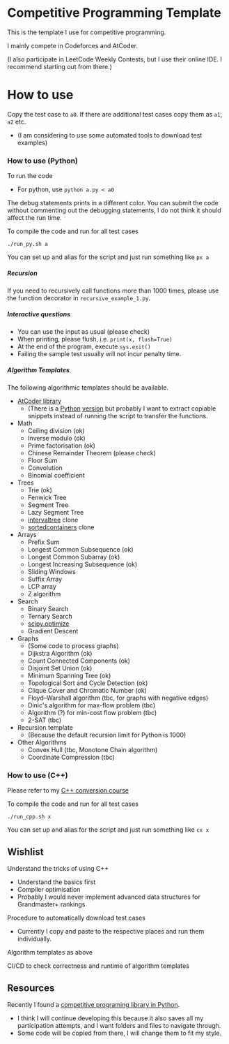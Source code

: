 # Competitive Programming Template

This is the template I use for competitive programming.

I mainly compete in Codeforces and AtCoder.

(I also participate in LeetCode Weekly Contests, but I use their online IDE. I recommend starting out from there.)


# How to use

Copy the test case to `a0`. If there are additional test cases copy them as `a1`, `a2` etc.
- (I am considering to use some automated tools to download test examples)

### How to use (Python)

To run the code
- For python, use `python a.py < a0`

The debug statements prints in a different color.
You can submit the code without commenting out the debugging statements, I do not think it should affect the run time.

To compile the code and run for all test cases

```
./run_py.sh a
```

You can set up and alias for the script and just run something like `px a`

##### Recursion

If you need to recursively call functions more than 1000 times, please use the function decorator in `recursive_example_1.py`.

##### Interactive questions
- You can use the input as usual (please check)
- When printing, please flush, i.e. `print(x, flush=True)`
- At the end of the program, execute `sys.exit()`
- Failing the sample test usually will not incur penalty time.

##### Algorithm Templates 
The following algorithmic templates should be available.

- [AtCoder library](https://atcoder.github.io/ac-library/master/document_en/) 
  - (There is a [Python](https://github.com/not522/ac-library-python) [version](https://github.com/Mitarushi/ACL-Python) but probably I want to extract copiable snippets instead of running the script to transfer the functions.
- Math
  - Ceiling division (ok)
  - Inverse modulo (ok)
  - Prime factorisation (ok)
  - Chinese Remainder Theorem (please check)
  - Floor Sum
  - Convolution
  - Binomial coefficient
- Trees
  - Trie (ok)
  - Fenwick Tree
  - Segment Tree
  - Lazy Segment Tree
  - [intervaltree](https://github.com/chaimleib/intervaltree) clone
  - [sortedcontainers](https://github.com/grantjenks/python-sortedcontainers) clone
- Arrays
  - Prefix Sum
  - Longest Common Subsequence (ok)
  - Longest Common Subarray (ok)
  - Longest Increasing Subsequence (ok)
  - Sliding Windows
  - Suffix Array
  - LCP array
  - Z algorithm
- Search
  - Binary Search
  - Ternary Search
  - [scipy.optimize](https://docs.scipy.org/doc/scipy/reference/optimize.html)
  - Gradient Descent
- Graphs
  - (Some code to process graphs)
  - Dijkstra Algorithm (ok)
  - Count Connected Components (ok)
  - Disjoint Set Union (ok)
  - Minimum Spanning Tree (ok)
  - Topological Sort and Cycle Detection (ok)
  - Clique Cover and Chromatic Number (ok)
  - Floyd–Warshall algorithm (tbc, for graphs with negative edges)
  - Dinic's algorithm for max-flow problem (tbc)
  - Algorithm (?) for min-cost flow problem (tbc)
  - 2-SAT (tbc)
- Recursion template
  - (Because the default recursion limit for Python is 1000)
- Other Algorithms
  - Convex Hull (tbc, Monotone Chain algorithm)
  - Coordinate Compression (tbc)


### How to use (C++)

Please refer to my [C++ conversion course](../docs/cpp_conversion_course.md)

To compile the code and run for all test cases

```
./run_cpp.sh x
```

You can set up and alias for the script and just run something like `cx x`

## Wishlist

Understand the tricks of using C++
- Understand the basics first
- Compiler optimisation
- Probably I would never implement advanced data structures for Grandmaster+ rankings

Procedure to automatically download test cases
- Currently I copy and paste to the respective places and run them individually.

Algorithm templates as above

CI/CD to check correctness and runtime of algorithm templates

## Resources

Recently I found a [competitive programing library in Python](https://github.com/cheran-senthil/PyRival).
- I think I will continue developing this because it also saves all my participation attempts, and I want folders and files to navigate through.
- Some code will be copied from there, I will change them to fit my style.